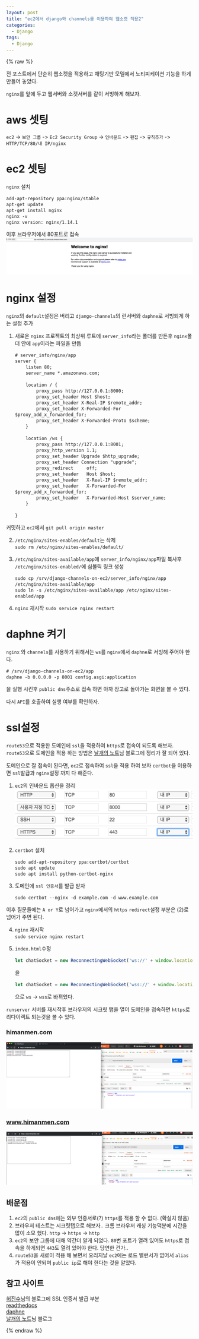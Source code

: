 ```yaml
---
layout: post
title: "ec2에서 django와 channels를 이용하여 웹소켓 적용2"
categories:
  - Django
tags:
  - Django
---
```


{% raw %}


전 포스트에서 단순히 웹소켓을 적용하고 채팅기반 모델에서 노티피케이션 기능을 하게 만들어 놓았다.

`nginx`를 앞에 두고 웹서버와 소켓서버를 같이 서빙하게 해보자.

# aws 셋팅
`ec2` -> `보안 그룹` -> `Ec2 Security Group` -> `인바운드` -> `편집` -> `규칙추가` ->  `HTTP/TCP/80/내 IP/nginx`

# ec2 셋팅
`nginx` 설치       
```
add-apt-repository ppa:nginx/stable
apt-get update
apt-get install nginx
nginx -v
nginx version: nginx/1.14.1 
```
이후 브라우저에서 80포트로 접속      
![](/assets/django/2019-01-07/django-channels-welcome-nginx.png)

# nginx 설정
`nginx`의 `default`설정은 버리고 `django-channels`의 런서버와 `daphne`로 서빙되게 하는 설정 추가

1. 새로운 `nginx`
프로젝트의 최상위 루트에 `server_info`라는 폴더를 만든후 `nginx`폴더 안에 `app`이라는 파일을 만듬      
    ```
    # server_info/nginx/app
    server {
        listen 80;
        server_name *.amazonaws.com;
    
        location / {
            proxy_pass http://127.0.0.1:8000;
            proxy_set_header Host $host;
            proxy_set_header X-Real-IP $remote_addr;
            proxy_set_header X-Forwarded-For $proxy_add_x_forwarded_for;
            proxy_set_header X-Forwarded-Proto $scheme;
        }
    
        location /ws {
            proxy_pass http://127.0.0.1:8001;
            proxy_http_version 1.1;
            proxy_set_header Upgrade $http_upgrade;
            proxy_set_header Connection "upgrade";
            proxy_redirect     off;
            proxy_set_header   Host $host;
            proxy_set_header   X-Real-IP $remote_addr;
            proxy_set_header   X-Forwarded-For $proxy_add_x_forwarded_for;
            proxy_set_header   X-Forwarded-Host $server_name;
        }
    
    }
    ```
커밋하고 `ec2`에서 `git pull origin master`

2. `/etc/nginx/sites-enables/default`는 삭제       
    `sudo rm /etc/nginx/sites-enables/default/`

3. `/etc/nginx/sites-available/app`에 `server_info/nginx/app`파일 복사후 `/etc/nginx/sites-enabled/`에 심볼릭 링크 생성        
    ```
    sudo cp /srv/django-channels-on-ec2/server_info/nginx/app /etc/nginx/sites-available/app
    sudo ln -s /etc/nginx/sites-available/app /etc/nginx/sites-enabled/app
    ```

4. `nginx` 재시작
    `sudo service nginx restart`


# daphne 켜기     
`nginx` 와 `channels`를 사용하기 위해서는 `ws`를 `nginx`에서 `daphne`로 서빙해 주어야 한다.       
```
# /srv/django-channels-on-ec2/app
daphne -b 0.0.0.0 -p 8001 config.asgi:application
```
을 실행 시킨후 `public dns`주소로 접속 하면 아까 장고로 돌아가는 화면을 볼 수 있다.

다시 `API`를 호출하여 실행 여부를 확인하자.


# ssl설정
`route53`으로 적용한 도메인에 `ssl`을 적용하여 `https`로 접속이 되도록 해보자.
`route53`으로 도메인을 적용 하는 방법은 [날개의 노트](http://wingsnote.com/57)님 블로그에 정리가 잘 되어 있다.
  
도메인으로 잘 접속이 된다면, `ec2`로 접속하여 `ssl`을 적용 하여 보자
`certbot`을 이용하면 `ssl`발급과 `nginx`설정 까지 다 해준다.

1. `ec2`의 인바운드 옵션을 정리        
![](/assets/django/2019-01-07/django-channels-inbound.png)

2. `certbot` 설치     
    ```
    sudo add-apt-repository ppa:certbot/certbot
    sudo apt update
    sudo apt install python-certbot-nginx
    ```

3. 도메인에 `ssl 인증서`를 발급 받자        
    ```
    sudo certbot --nginx -d example.com -d www.example.com
    ```
이후 질문들에는 `A or Y`로 넘어가고 `nginx`에서의 `https` `redirect`설정 부분은 (2)로 넘어가 주면 된다.

4. `nginx` 재시작      
    `sudo service nginx restart`


6. `index.html`수정       
    ```javascript
    let chatSocket = new ReconnectingWebSocket('ws://' + window.location.host + '/ws/main/');
    ```
    을
    ```javascript
    let chatSocket = new ReconnectingWebSocket('wss://' + window.location.host + '/ws/main/');
    ```
    으로 `ws` -> `wss`로 바뀌었다.
    
`runserver` 서버를 재시작후 브라우저의 시크릿 탭을 열어 도메인을 접속하면 `https`로 리다이렉트 되는것을 볼 수 있다.

### himanmen.com
![](/assets/django/2019-01-07/django-channels-result1.png)

### www.himanmen.com
![](/assets/django/2019-01-07/django-channels-result2.png)



## 배운점
1. `ec2`의 `public dns`에는 외부 인증서로(?) `https`를 적용 할 수 없다. (확실치 않음)
2. 브라우저 테스트는 시크릿탭으로 해보자.. 크롬 브라우저 캐싱 기능덕분에 시간을 많이 소모 했다. `http` -> `https` -> `http` 
3. `ec2`의 보안 그룹에 대해 약간더 알게 되었다. `80`번 포트가 열려 있어도 `https`로 접속을 하게되면 `443`도 열려 있어야 한다. 당연한 건가..
4. `route53`을 새로이 적용 해 보면서 오리지날 `ec2`에는 로드 밸런서가 없어서 `alias`가 적용이 안되며 `public ip`로 해야 한다는 것을 알았다. 


## 참고 사이트
[허진수](https://blog.koriel.kr/aws-lighstsailro-ghost-beulrogeu-unyeonghagi-2/)님의 블로그에 SSL 인증서 발급 부분      
[readthedocs](https://uwsgi-docs.readthedocs.io/en/latest/tutorials/Django_and_nginx.html)      
[daphne](https://github.com/django/daphne)      
[날개의 노트](http://wingsnote.com/57)님 블로그      

{% endraw %}